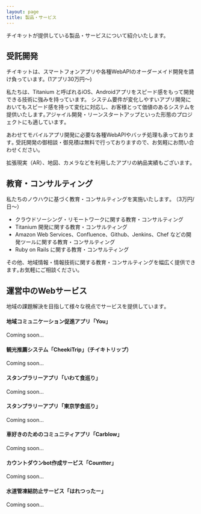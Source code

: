 ```yaml
---
layout: page 
title: 製品・サービス
---
```


チイキットが提供している製品・サービスについて紹介いたします。


## 受託開発

チイキットは、スマートフォンアプリや各種WebAPIのオーダーメイド開発を請け負っています。(1アプリ30万円〜)

私たちは、Titanium と呼ばれるiOS、Androidアプリをスピード感をもって開発できる技術に強みを持っています。
システム要件が変化しやすいアプリ開発においてもスピード感を持って変化に対応し、お客様とって価値のあるシステムを提供いたします｡アジャイル開発・リーンスタートアップといった形態のプロジェクトにも適しています｡

あわせてモバイルアプリ開発に必要な各種WebAPIやバッチ処理も承っております｡
受託開発の御相談・御見積は無料で行っておりますので、お気軽にお問い合わせください｡

拡張現実（AR）、地図、カメラなどを利用したアプリの納品実績もございます｡


## 教育・コンサルティング

私たちのノウハウに基づく教育・コンサルティングを実施いたします｡ （3万円/日〜）

* クラウドソーシング・リモートワークに関する教育・コンサルティング
* Titanium 開発に関する教育・コンサルティング
* Amazon Web Services、Confluence、Github、Jenkins、Chef などの開発ツールに関する教育・コンサルティング
* Ruby on Rails に関する教育・コンサルティング

その他、地域情報・情報技術に関する教育・コンサルティングを幅広く提供できます｡お気軽にご相談ください｡

## 運営中のWebサービス

地域の課題解決を目指して様々な視点でサービスを提供しています｡

#### 地域コミュニケーション促進アプリ「You」
Coming soon...

#### 観光推薦システム「CheekiTrip」（チイキトリップ）
Coming soon...

#### スタンプラリーアプリ「いわて食巡り」
Coming soon...

#### スタンプラリーアプリ「東京学食巡り」
Coming soon...

#### 車好きのためのコミュニティアプリ「Carblow」
Coming soon...

#### カウントダウンbot作成サービス「Countter」
Coming soon...

#### 水道管凍結防止サービス「はれつったー」
Coming soon...

